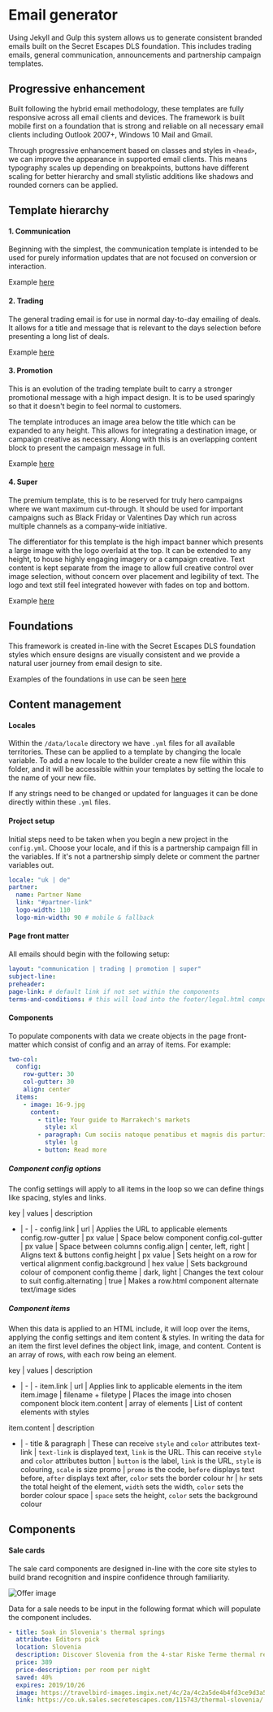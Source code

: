 # Email generator

Using Jekyll and Gulp this system allows us to generate consistent branded emails built on the Secret Escapes DLS foundation. This includes trading emails, general communication, announcements and partnership campaign templates.




## Progressive enhancement
Built following the hybrid email methodology, these templates are fully responsive across all email clients and devices. The framework is built mobile first on a foundation that is strong and reliable on all necessary email clients including Outlook 2007+, Windows 10 Mail and Gmail.

Through progressive enhancement based on classes and styles in `<head>`, we can improve the appearance in supported email clients. This means typography scales up depending on breakpoints, buttons have different scaling for better hierarchy and small stylistic additions like shadows and rounded corners can be applied.




## Template hierarchy

#### 1. Communication
Beginning with the simplest, the communication template is intended to be used for purely information updates that are not focused on conversion or interaction.

Example [here](http://m-stg.secretescapes.com/uk/templates/email-2020/communication.html)


#### 2. Trading
The general trading email is for use in normal day-to-day emailing of deals. It allows for a title and message that is relevant to the days selection before presenting a long list of deals.

Example [here](http://m-stg.secretescapes.com/uk/templates/email-2020/trading.html)


#### 3. Promotion
This is an evolution of the trading template built to carry a stronger promotional message with a high impact design. It is to be used sparingly so that it doesn't begin to feel normal to customers.

The template introduces an image area below the title which can be expanded to any height. This allows for integrating a destination image, or campaign creative as necessary. Along with this is an overlapping content block to present the campaign message in full.

Example [here](http://m-stg.secretescapes.com/uk/templates/email-2020/promotion.html)


#### 4. Super
The premium template, this is to be reserved for truly hero campaigns where we want maximum cut-through. It should be used for important campaigns such as Black Friday or Valentines Day which run across multiple channels as a company-wide initiative.

The differentiator for this template is the high impact banner which presents a large image with the logo overlaid at the top. It can be extended to any height, to house highly engaging imagery or a campaign creative. Text content is kept separate from the image to allow full creative control over image selection, without concern over placement and legibility of text. The logo and text still feel integrated however with fades on top and bottom.

Example [here](http://m-stg.secretescapes.com/uk/templates/email-2020/super.html)




## Foundations

This framework is created in-line with the Secret Escapes DLS foundation styles which ensure designs are visually consistent and we provide a natural user journey from email design to site.

Examples of the foundations in use can be seen [here](http://m-stg.secretescapes.com/uk/templates/email-2020/)




## Content management

#### Locales
Within the `/data/locale` directory we have `.yml` files for all available territories. These can be applied to a template by changing the locale variable. To add a new locale to the builder create a new file within this folder, and it will be accessible within your templates by setting the locale to the name of your new file.

If any strings need to be changed or updated for languages it can be done directly within these `.yml` files.

#### Project setup
Initial steps need to be taken when you begin a new project in the `config.yml`. Choose your locale, and if this is a partnership campaign fill in the variables. If it's not a partnership simply delete or comment the partner variables out.

```yaml
locale: "uk | de"
partner:
  name: Partner Name
  link: "#partner-link"
  logo-width: 110
  logo-min-width: 90 # mobile & fallback
```

#### Page front matter
All emails should begin with the following setup:

```yaml
layout: "communication | trading | promotion | super"
subject-line:
preheader:
page-link: # default link if not set within the components
terms-and-conditions: # this will load into the footer/legal.html component
```

#### Components
To populate components with data we create objects in the page front-matter which consist of config and an array of items. For example:

```yaml
two-col:
  config:
    row-gutter: 30
    col-gutter: 30
    align: center
  items:
    - image: 16-9.jpg
      content:
        - title: Your guide to Marrakech's markets
          style: xl
        - paragraph: Cum sociis natoque penatibus et magnis dis parturient montes.
          style: lg
        - button: Read more
```

##### Component config options
The config settings will apply to all items in the loop so we can define things like spacing, styles and links.

key | values | description
- | - | -
config.link | url | Applies the URL to applicable elements
config.row-gutter | px value | Space below component
config.col-gutter | px value | Space between columns
config.align | center, left, right | Aligns text & buttons
config.height | px value | Sets height on a row for vertical alignment
config.background | hex value | Sets background colour of component
config.theme | dark, light | Changes the text colour to suit
config.alternating | true | Makes a row.html component alternate text/image sides

##### Component items
When this data is applied to an HTML include, it will loop over the items, applying the config settings and item content & styles. In writing the data for an item the first level defines the object link, image, and content. Content is an array of rows, with each row being an element.

key | values | description
- | - | -
item.link | url | Applies link to applicable elements in the item
item.image | filename + filetype | Places the image into chosen component block
item.content | array of elements | List of content elements with styles

item.content | description
- | -
title & paragraph | These can receive `style` and `color` attributes
text-link | `text-link` is displayed text, `link` is the URL. This can receive `style` and `color` attributes
button | `button` is the label, `link` is the URL, `style` is colouring, `scale` is size
promo | `promo` is the code, `before` displays text before, `after` displays text after, `color` sets the border colour
hr | `hr` sets the total height of the element, `width` sets the width, `color` sets the border colour
space | `space` sets the height, `color` sets the background colour



## Components

#### Sale cards
The sale card components are designed in-line with the core site styles to build brand recognition and inspire confidence through familiarity.

![Offer image](http://m-stg.secretescapes.com/uk/templates/email-2020/example-images/offer.jpg)

Data for a sale needs to be input in the following format which will populate the component includes.
```yaml
- title: Soak in Slovenia's thermal springs
  attribute: Editors pick
  location: Slovenia
  description: Discover Slovenia from the 4-star Riske Terme thermal resort. Incl. half board, car rental, luxury spa entry, thermal baths & return flights!
  price: 389
  price-description: per room per night
  saved: 40%
  expires: 2019/10/26
  image: https://travelbird-images.imgix.net/4c/2a/4c2a5de4b4fd3ce9d3a5b23840afb7aa?auto=compress%2Cformat&crop=faces%2Cedges%2Ccenter&dpr=2&fit=crop&h=700&w=1050
  link: https://co.uk.sales.secretescapes.com/115743/thermal-slovenia/
```

